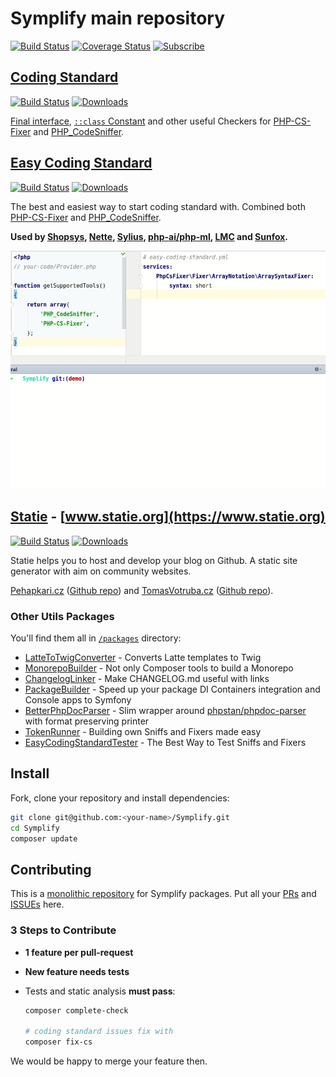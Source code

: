 # Symplify main repository

[![Build Status](https://img.shields.io/travis/Symplify/Symplify/master.svg?style=flat-square)](https://travis-ci.org/Symplify/Symplify)
[![Coverage Status](https://img.shields.io/coveralls/Symplify/Symplify/master.svg?style=flat-square)](https://coveralls.io/github/Symplify/Symplify?branch=master)
[![Subscribe](https://img.shields.io/badge/subscribe-to--releases-green.svg?style=flat-square)](https://libraries.io/packagist/symplify%2Fsymplify)

## [Coding Standard](https://github.com/Symplify/CodingStandard)

[![Build Status](https://img.shields.io/travis/Symplify/CodingStandard/master.svg?style=flat-square)](https://travis-ci.org/Symplify/CodingStandard)
[![Downloads](https://img.shields.io/packagist/dt/symplify/coding-standard.svg?style=flat-square)](https://packagist.org/packages/symplify/coding-standard/stats)

[Final interface](http://ocramius.github.io/blog/when-to-declare-classes-final/), [`::class` Constant](https://www.tomasvotruba.cz/blog/2017/08/21/5-useful-rules-from-symplify-coding-standard/#3-class-constant-fixer) and other useful Checkers for [PHP-CS-Fixer](https://github.com/friendsofphp/php-cs-fixer) and [PHP_CodeSniffer](https://github.com/squizlabs/PHP_CodeSniffer).

## [Easy Coding Standard](https://github.com/Symplify/EasyCodingStandard)

[![Build Status](https://img.shields.io/travis/Symplify/EasyCodingStandard/master.svg?style=flat-square)](https://travis-ci.org/Symplify/EasyCodingStandard)
[![Downloads](https://img.shields.io/packagist/dt/symplify/easy-coding-standard.svg?style=flat-square)](https://packagist.org/packages/symplify/easy-coding-standard/stats)

The best and easiest way to start coding standard with. Combined both [PHP-CS-Fixer](https://github.com/friendsofphp/php-cs-fixer) and [PHP_CodeSniffer](https://github.com/squizlabs/PHP_CodeSniffer).

**Used by [Shopsys](https://github.com/shopsys/coding-standards), [Nette](https://github.com/nette/coding-standard), [Sylius](https://github.com/SyliusLabs/CodingStandard), [php-ai/php-ml](https://github.com/php-ai/php-ml/), [LMC](https://github.com/lmc-eu/php-coding-standard) and [Sunfox](https://github.com/sunfoxcz/coding-standard).**

![ECS-Run](packages/EasyCodingStandard/docs/run-and-fix.gif)

## [Statie](https://github.com/Symplify/Statie) - [www.statie.org](https://www.statie.org)

[![Build Status](https://img.shields.io/travis/Symplify/Statie/master.svg?style=flat-square)](https://travis-ci.org/Symplify/Statie)
[![Downloads](https://img.shields.io/packagist/dt/Symplify/statie.svg?style=flat-square)](https://packagist.org/packages/Symplify/statie/stats)

Statie helps you to host and develop your blog on Github.
A static site generator with aim on community websites.

[Pehapkari.cz](https://pehapkari.cz/) ([Github repo](https://github.com/pehapkari/pehapkari.cz)) and [TomasVotruba.cz](https://www.tomasvotruba.cz/) ([Github repo](https://github.com/tomasvotruba/tomasvotruba.cz)).

### Other Utils Packages

You'll find them all in [`/packages`](/packages) directory:

- [LatteToTwigConverter](https://github.com/Symplify/LatteToTwigConverter) - Converts Latte templates to Twig
- [MonorepoBuilder](https://github.com/Symplify/MonorepoBuilder) - Not only Composer tools to build a Monorepo
- [ChangelogLinker](https://github.com/Symplify/ChangelogLinker) - Make CHANGELOG.md useful with links
- [PackageBuilder](https://github.com/Symplify/PackageBuilder) - Speed up your package DI Containers integration and Console apps to Symfony
- [BetterPhpDocParser](https://github.com/Symplify/BetterPhpDocParser) - Slim wrapper around [phpstan/phpdoc-parser](https://github.com/phpstan/phpdoc-parser) with format preserving printer
- [TokenRunner](https://github.com/Symplify/TokenRunner) - Building own Sniffs and Fixers made easy
- [EasyCodingStandardTester](https://github.com/Symplify/EasyCodingStandardTester) - The Best Way to Test Sniffs and Fixers

## Install

Fork, clone your repository and install dependencies:

```bash
git clone git@github.com:<your-name>/Symplify.git
cd Symplify
composer update
```

## Contributing

This is a [monolithic repository](https://gomonorepo.org/) for Symplify packages. Put all your [PRs](https://github.com/Symplify/Symplify/pulls) and [ISSUEs](https://github.com/Symplify/Symplify/issues) here.

### 3 Steps to Contribute

- **1 feature per pull-request**
- **New feature needs tests**
- Tests and static analysis **must pass**:

    ```bash
    composer complete-check

    # coding standard issues fix with
    composer fix-cs
    ```

We would be happy to merge your feature then.
